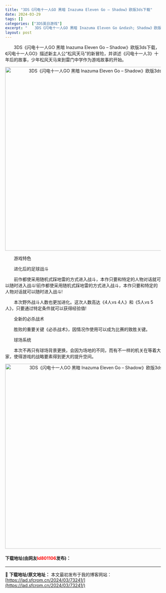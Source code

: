 ```yaml
---
title: "3DS《闪电十一人GO 黑暗 Inazuma Eleven Go – Shadow》欧版3ds下载"
date: 2024-03-29
tags: []
categories: ["3DS英日游戏"]
excerpt: "　　3DS《闪电十一人GO 黑暗 Inazuma Eleven Go &ndash; Shadow》欧版3ds下载，《闪电十一人GO》描述新主人公&ldquo;松风天马&rdquo;的新冒险，并讲述《闪电十一人3》十年后的故事，少年松风天马来到雷门中学作为游戏故事的开始。 　　游戏特色 　　进化后的&hellip;"
layout: post
---
```


 <p>　　3DS《闪电十一人GO 黑暗 Inazuma Eleven Go &ndash; Shadow》欧版3ds下载，《闪电十一人GO》描述新主人公&ldquo;松风天马&rdquo;的新冒险，并讲述《闪电十一人3》十年后的故事，少年松风天马来到雷门中学作为游戏故事的开始。</p> <p align="center"><img align="" border="0" src="https://lad.sfcrom.cn/wp-content/uploads/2024/03/20240329_66062b7feaec5.png" width="595" alt="3DS《闪电十一人GO 黑暗 Inazuma Eleven Go – Shadow》欧版3ds下载" /></p> <p>　　游戏特色</p> <p>　　进化后的足球战斗</p> <p>　　前作都使采用随机式踩地雷的方式进入战斗，本作只要和特定的人物对话就可以随时进入战斗!前作都使采用随机式踩地雷的方式进入战斗，本作只要和特定的人物对话就可以随时进入战斗!</p> <p>　　本次野外战斗人数也更加进化。这次人数高达《4人vs 4人》和《5人vs 5人》，只要通过特定条件就可以获得经验值!</p> <p>　　全新的必杀战术</p> <p>　　胜败的重要关键《必杀战术》，因情况作使用可以成为比赛的致胜关键。</p> <p>　　球场系统</p> <p>　　本次不再只有球场背景更换，会因为场地的不同，而有不一样的机关在等着大家，使得游戏的战略要素得到更大的提升空间。</p> <p align="center"><img align="" border="0" src="https://lad.sfcrom.cn/wp-content/uploads/2024/03/20240329_66062b8149287.png" width="599" alt="3DS《闪电十一人GO 黑暗 Inazuma Eleven Go – Shadow》欧版3ds下载" /></p> <p><h4>下载地址(由网友<font color="red">ld801106</font>发布)：</h4></p> 

---
📖 **下载地址/原文地址：** 本文最初发布于我的博客网站：[https://lad.sfcrom.cn/2024/03/73241/](https://lad.sfcrom.cn/2024/03/73241/)

